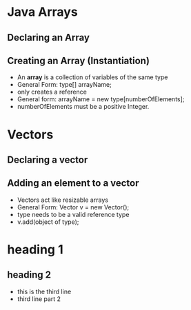 # Java Arrays

## Declaring an Array

## Creating an Array (Instantiation)
- An **array** is a collection of variables of the same type
- General Form: type[] arrayName;
- only creates a reference
- General form:  arrayName = new type[numberOfElements];
- numberOfElements must be a positive Integer.

# Vectors

## Declaring a vector

## Adding an element to a vector
- Vectors act like resizable arrays
- General Form: Vector<type> v = new Vector();
- type needs to be a valid reference type
- v.add(object of type);

# heading 1

## heading 2
- this is the third line
- third line part 2
